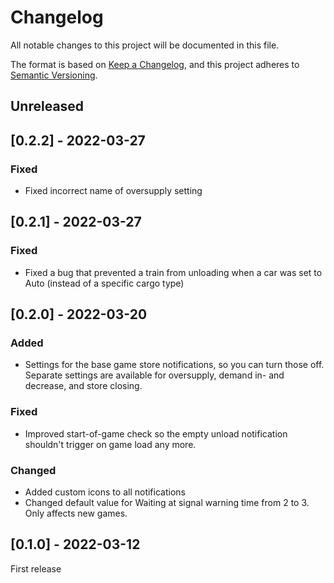﻿# Changelog
All notable changes to this project will be documented in this file.

The format is based on [Keep a Changelog](https://keepachangelog.com/en/1.0.0/),
and this project adheres to [Semantic Versioning](https://semver.org/spec/v2.0.0.html).

## Unreleased
## [0.2.2] - 2022-03-27
### Fixed
- Fixed incorrect name of oversupply setting

## [0.2.1] - 2022-03-27
### Fixed
- Fixed a bug that prevented a train from unloading when a car was set to Auto (instead of a specific cargo type)

## [0.2.0] - 2022-03-20
### Added
- Settings for the base game store notifications, so you can turn those off. Separate settings are available for oversupply, demand in- and decrease, and store closing.
### Fixed
- Improved start-of-game check so the empty unload notification shouldn't trigger on game load any more.
### Changed
- Added custom icons to all notifications
- Changed default value for Waiting at signal warning time from 2 to 3. Only affects new games.

## [0.1.0] - 2022-03-12
First release
